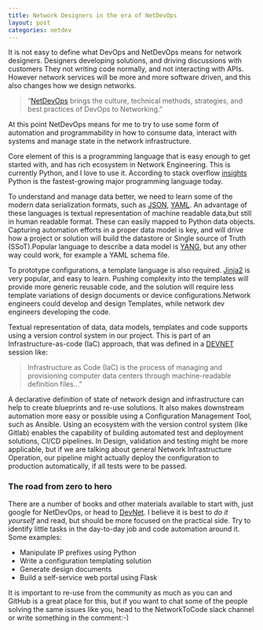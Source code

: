 ```yaml
---
title: Network Designers in the era of NetDevOps
layout: post
categories: netdev
---
```

It is not easy to define what DevOps and NetDevOps means for network designers.
Designers developing solutions, and driving discussions with customers They not writing code normally, and not interacting with APIs. However network services will be more and more software driven, and this also changes how we design networks.
  
> “[NetDevOps](https://blogs.cisco.com/developer/embrace-netdevops-part-1) brings the culture, technical methods, strategies, and best practices of DevOps to Networking.”

At this point NetDevOps means for me to try to use some form of automation and programmability in how to consume data, interact with systems and manage state in the network infrastructure.

Core element of this is a programming language that is easy enough to get started with, and has rich ecosystem in Network Engineering. This is currently Python, and I love to use it. According to stack overflow [insights](https://insights.stackoverflow.com/survey/2019) Python is the fastest-growing major programming language today.

To understand and manage data better, we need to learn some of the modern data serialization formats, such as [JSON](https://tools.ietf.org/html/rfc7159), [YAML](https://yaml.org). An advantage of these languages is textual representation of machine readable data,but still in human readable format. These can easily mapped to Python data objects. Capturing automation efforts in a proper data model is key, and will drive how a project or solution will build the datastore or Single source of Truth (SSoT).Popular language to describe a data model is [YANG](https://tools.ietf.org/html/rfc7950), but any other way could work, for example a YAML schema file.

To prototype configurations, a template language is also required. [Jinja2](https://jinja.palletsprojects.com/en/2.10.x/) is very popular, and easy to learn. Pushing complexity into the templates will provide more generic reusable code, and the solution will require less template variations of design documents or device configurations.Network engineers could develop and design Templates, while network dev engineers developing the code.

Textual representation of data, data models, templates and code supports using a version control system in our project. This is part of an Infrastructure-as-code (IaC) approach, that was defined in a [DEVNET](https://www.ciscolive.com/c/dam/r/ciscolive/emea/docs/2019/pdf/DEVNET-1616.pdf) session like:

> Infrastructure as Code (IaC) is the process of managing and provisioning computer data centers through machine-readable definition files...” 

A declarative definition of state of network design and infrastructure can help to create blueprints and re-use solutions. It also makes downstream automation more easy or possible using a Configuration Management Tool, such as Ansible. Using an ecosystem with the version control system (like Gitlab) enables the capability of building automated test and deployment solutions, CI/CD pipelines. In Design, validation and testing might be more applicable, but if we are talking about general Network Infrastructure Operation, our pipeline might actually deploy the configuration to production automatically, if all tests were to be passed.

### The road from zero to hero
There are a number of books and other materials available to start with, just google for NetDevOps, or head to [DevNet](https://developer.cisco.com).  I believe it is best to _do it yourself_ and read, but should be more focused on the practical side. Try to identify little tasks in the day-to-day job and code automation around it. Some examples: 

- Manipulate IP prefixes using Python
- Write a configuration templating solution
- Generate design documents
- Build a self-service web portal using Flask

It is important to re-use from the community as much as you can and GitHub is a great place for this, but if you want to chat some of the people solving the same issues like you, head to the NetworkToCode slack channel or write something in the comment:-)